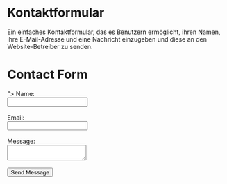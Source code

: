 # Kontaktformular
Ein einfaches Kontaktformular, das es Benutzern ermöglicht, ihren Namen, ihre E-Mail-Adresse und eine Nachricht einzugeben und diese an den Website-Betreiber zu senden.
<?php
if ($_SERVER["REQUEST_METHOD"] == "POST") {
    $name = $_POST['name'];
    $email = $_POST['email'];
    $message = $_POST['message'];
    
    // Hier könntest du den Code zum Senden der E-Mail implementieren
    
    echo "Vielen Dank für Ihre Nachricht, $name!";
}
?>

<!DOCTYPE html>
<html lang="en">
<head>
    <meta charset="UTF-8">
    <meta name="viewport" content="width=device-width, initial-scale=1.0">
    <title>Contact Form</title>
</head>
<body>
    <h1>Contact Form</h1>
    <form method="post" action="<?php echo htmlspecialchars($_SERVER["PHP_SELF"]); ?>">
        <label for="name">Name:</label><br>
        <input type="text" id="name" name="name" required><br><br>
        <label for="email">Email:</label><br>
        <input type="email" id="email" name="email" required><br><br>
        <label for="message">Message:</label><br>
        <textarea id="message" name="message" required></textarea><br><br>
        <input type="submit" value="Send Message">
    </form>
</body>
</html>
